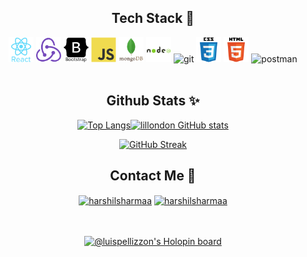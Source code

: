 <div align="center">
  
<div>
  <h2>Tech Stack 🔭</h2>

   <img src="https://raw.githubusercontent.com/devicons/devicon/master/icons/react/react-original-wordmark.svg" alt="react" width="40" height="40" style="max-width: 100%;"> 
  <img src="https://raw.githubusercontent.com/devicons/devicon/master/icons/redux/redux-original.svg" alt="redux" width="40" height="40" style="max-width: 100%;"> 
  <img src="https://raw.githubusercontent.com/devicons/devicon/master/icons/bootstrap/bootstrap-plain-wordmark.svg" alt="bootstrap" width="40" height="40" style="max-width: 100%;">
  <img src="https://raw.githubusercontent.com/devicons/devicon/master/icons/javascript/javascript-original.svg" alt="javascript" width="40" height="40" style="max-width: 100%;"> 
  <img src="https://raw.githubusercontent.com/devicons/devicon/master/icons/mongodb/mongodb-original-wordmark.svg" alt="mongodb" width="40" height="40" style="max-width: 100%;"> 
  <img src="https://raw.githubusercontent.com/devicons/devicon/master/icons/nodejs/nodejs-original-wordmark.svg" alt="nodejs" width="40" height="40" style="max-width: 100%;">
   <img src="https://camo.githubusercontent.com/fbfcb9e3dc648adc93bef37c718db16c52f617ad055a26de6dc3c21865c3321d/68747470733a2f2f7777772e766563746f726c6f676f2e7a6f6e652f6c6f676f732f6769742d73636d2f6769742d73636d2d69636f6e2e737667" alt="git" width="40" height="40" data-canonical-src="https://www.vectorlogo.zone/logos/git-scm/git-scm-icon.svg" style="max-width: 100%;"> 
  <img src="https://raw.githubusercontent.com/devicons/devicon/master/icons/css3/css3-original-wordmark.svg" alt="css3" width="40" height="40" style="max-width: 100%;"> 
  <img src="https://raw.githubusercontent.com/devicons/devicon/master/icons/html5/html5-original-wordmark.svg" alt="html5" width="40" height="40" style="max-width: 100%;"> 


 
  <img src="https://camo.githubusercontent.com/93b32389bf746009ca2370de7fe06c3b5146f4c99d99df65994f9ced0ba41685/68747470733a2f2f7777772e766563746f726c6f676f2e7a6f6e652f6c6f676f732f676574706f73746d616e2f676574706f73746d616e2d69636f6e2e737667" alt="postman" width="40" height="40" data-canonical-src="https://www.vectorlogo.zone/logos/getpostman/getpostman-icon.svg" style="max-width: 100%;">
 
</div>
  <br>
  <div>
<h2>Github Stats ✨</h2>
    
   [![Top Langs](https://github-readme-stats.vercel.app/api/top-langs/?username=lillondon&layout=compact&theme=github_dark&hide_border=true)](https://github.com/anuraghazra/github-readme-stats)[![lillondon GitHub stats](https://github-readme-stats.vercel.app/api?username=lillondon&theme=github_dark&hide_border=true)](https://github.com/anuraghazra/github-readme-stats)
    
[![GitHub Streak](http://github-readme-streak-stats.herokuapp.com?user=lillondon&theme=blueberry_duo&hide_border=true&border_radius=7.9&date_format=j%20M%5B%20Y%5D)](https://git.io/streak-stats)
    
  </div>
  
  
  <div>
    <h2>Contact Me 📧</h2>
      <a href="https://linkedin.com/in/luis-pellizzon" rel="nofollow" target="_blank"><img align="center" src="https://raw.githubusercontent.com/rahuldkjain/github-profile-readme-generator/master/src/images/icons/Social/linked-in-alt.svg" alt="harshilsharmaa" height="30" width="40" style="max-width: 100%;"></a>
      <a href="https://instagram.com/lupellizzon" rel="nofollow" target="_blank"><img align="center" src="https://raw.githubusercontent.com/rahuldkjain/github-profile-readme-generator/master/src/images/icons/Social/instagram.svg" alt="harshilsharmaa" height="30" width="40" style="max-width: 100%;"></a>
  </div>
  <br>
  <br>

[![@luispellizzon's Holopin board](https://holopin.io/api/user/board?user=luispellizzon)](https://holopin.io/@luispellizzon)

 </div>
